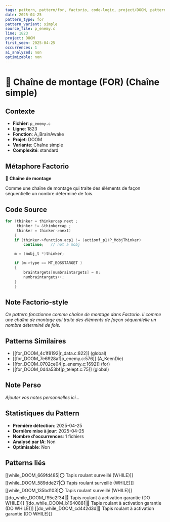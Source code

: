 ```yaml
---
tags: pattern, pattern/for, factorio, code-logic, project/DOOM, pattern/variant/simple
date: 2025-04-25
pattern_type: for
pattern_variant: simple
source_file: p_enemy.c
line: 1823
project: DOOM
first_seen: 2025-04-25
occurrences: 1
ai_analyzed: non
optimizable: non
---
```


# 🔄 Chaîne de montage (FOR) (Chaîne simple)

## Contexte
- **Fichier**: `p_enemy.c`
- **Ligne**: 1823
- **Fonction**: A_BrainAwake
- **Projet**: DOOM
- **Variante**: Chaîne simple
- **Complexité**: standard

## Métaphore Factorio
🔄 **Chaîne de montage**

Comme une chaîne de montage qui traite des éléments de façon séquentielle un nombre déterminé de fois.

## Code Source
```c
for (thinker = thinkercap.next ;
	 thinker != &thinkercap ;
	 thinker = thinker->next)
    {
	if (thinker->function.acp1 != (actionf_p1)P_MobjThinker)
	    continue;	// not a mobj

	m = (mobj_t *)thinker;

	if (m->type == MT_BOSSTARGET )
	{
	    braintargets[numbraintargets] = m;
	    numbraintargets++;
	}
    }
```

## Note Factorio-style
*Ce pattern fonctionne comme chaîne de montage dans Factorio. Il comme une chaîne de montage qui traite des éléments de façon séquentielle un nombre déterminé de fois.*

## Patterns Similaires
- [[for_DOOM_4c1f8192|r_data.c:822]] (global)
- [[for_DOOM_7e6928af|p_enemy.c:576]] (A_KeenDie)
- [[for_DOOM_0702ce04|p_enemy.c:1692]] (for)
- [[for_DOOM_0d4a53bf|p_telept.c:75]] (global)

## Note Perso
*Ajouter vos notes personnelles ici...*

## Statistiques du Pattern
- **Première détection**: 2025-04-25
- **Dernière mise à jour**: 2025-04-25
- **Nombre d'occurrences**: 1 fichiers
- **Analysé par IA**: Non
- **Optimisable**: Non

## Patterns liés
[[while_DOOM_669fd485|⭕ Tapis roulant surveillé (WHILE)]]
[[while_DOOM_589dde27|⭕ Tapis roulant surveillé (WHILE)]]
[[while_DOOM_135bd103|⭕ Tapis roulant surveillé (WHILE)]]
[[do_while_DOOM_f95c2f34|🔄 Tapis roulant à activation garantie (DO WHILE)]]
[[do_while_DOOM_b1640881|🔄 Tapis roulant à activation garantie (DO WHILE)]]
[[do_while_DOOM_cd442d3d|🔄 Tapis roulant à activation garantie (DO WHILE)]]
